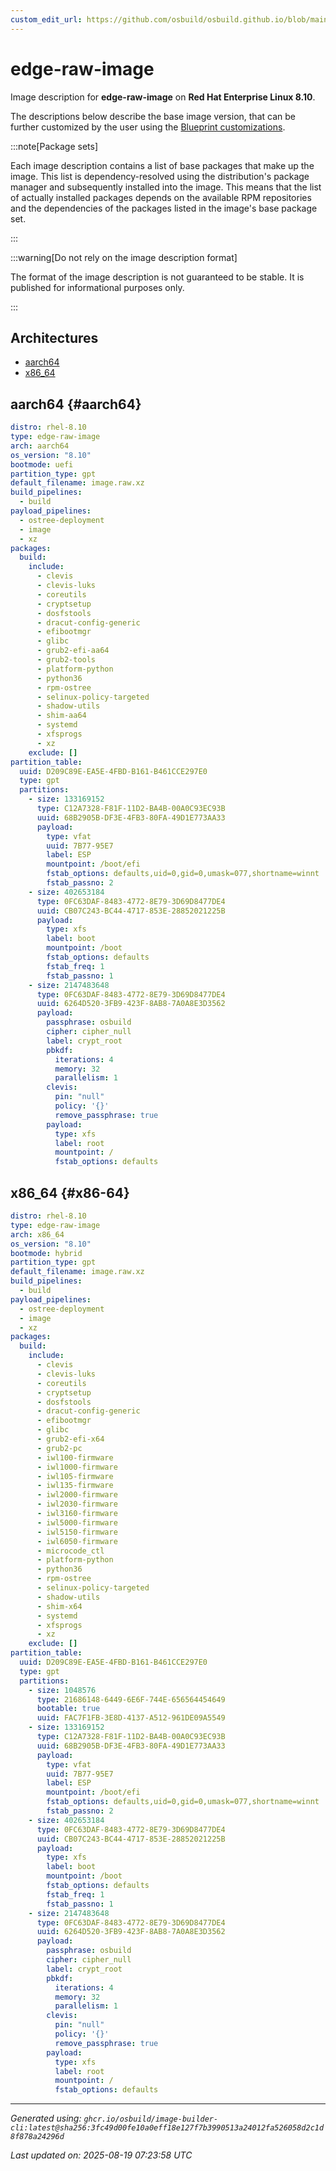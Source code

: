 ```yaml
---
custom_edit_url: https://github.com/osbuild/osbuild.github.io/blob/main/scripts/pull_image_descriptions.py
---
```


# edge-raw-image

<!--
[//]: # ( DO NOT MODIFY THIS FILE! )
[//]: # ( This content is generated by `scripts/pull_image_descriptions.py` )
[//]: # ( Generated on: 2025-08-19 07:23:58 UTC )
-->

Image description for **edge-raw-image** on **Red Hat Enterprise Linux 8.10**.

The descriptions below describe the base image version, that can be further customized by the user using the [Blueprint customizations](../../01-blueprint-reference.md).

:::note[Package sets]

Each image description contains a list of base packages that make up the image. This list is dependency-resolved using the distribution's package manager and subsequently installed into the image. This means that the list of actually installed packages depends on the available RPM repositories and the dependencies of the packages listed in the image's base package set.

:::

:::warning[Do not rely on the image description format]

The format of the image description is not guaranteed to be stable. It is published for informational purposes only.

:::

## Architectures

- [aarch64](#aarch64)
- [x86_64](#x86-64)

## aarch64 {#aarch64}

```yaml
distro: rhel-8.10
type: edge-raw-image
arch: aarch64
os_version: "8.10"
bootmode: uefi
partition_type: gpt
default_filename: image.raw.xz
build_pipelines:
  - build
payload_pipelines:
  - ostree-deployment
  - image
  - xz
packages:
  build:
    include:
      - clevis
      - clevis-luks
      - coreutils
      - cryptsetup
      - dosfstools
      - dracut-config-generic
      - efibootmgr
      - glibc
      - grub2-efi-aa64
      - grub2-tools
      - platform-python
      - python36
      - rpm-ostree
      - selinux-policy-targeted
      - shadow-utils
      - shim-aa64
      - systemd
      - xfsprogs
      - xz
    exclude: []
partition_table:
  uuid: D209C89E-EA5E-4FBD-B161-B461CCE297E0
  type: gpt
  partitions:
    - size: 133169152
      type: C12A7328-F81F-11D2-BA4B-00A0C93EC93B
      uuid: 68B2905B-DF3E-4FB3-80FA-49D1E773AA33
      payload:
        type: vfat
        uuid: 7B77-95E7
        label: ESP
        mountpoint: /boot/efi
        fstab_options: defaults,uid=0,gid=0,umask=077,shortname=winnt
        fstab_passno: 2
    - size: 402653184
      type: 0FC63DAF-8483-4772-8E79-3D69D8477DE4
      uuid: CB07C243-BC44-4717-853E-28852021225B
      payload:
        type: xfs
        label: boot
        mountpoint: /boot
        fstab_options: defaults
        fstab_freq: 1
        fstab_passno: 1
    - size: 2147483648
      type: 0FC63DAF-8483-4772-8E79-3D69D8477DE4
      uuid: 6264D520-3FB9-423F-8AB8-7A0A8E3D3562
      payload:
        passphrase: osbuild
        cipher: cipher_null
        label: crypt_root
        pbkdf:
          iterations: 4
          memory: 32
          parallelism: 1
        clevis:
          pin: "null"
          policy: '{}'
          remove_passphrase: true
        payload:
          type: xfs
          label: root
          mountpoint: /
          fstab_options: defaults
```

## x86_64 {#x86-64}

```yaml
distro: rhel-8.10
type: edge-raw-image
arch: x86_64
os_version: "8.10"
bootmode: hybrid
partition_type: gpt
default_filename: image.raw.xz
build_pipelines:
  - build
payload_pipelines:
  - ostree-deployment
  - image
  - xz
packages:
  build:
    include:
      - clevis
      - clevis-luks
      - coreutils
      - cryptsetup
      - dosfstools
      - dracut-config-generic
      - efibootmgr
      - glibc
      - grub2-efi-x64
      - grub2-pc
      - iwl100-firmware
      - iwl1000-firmware
      - iwl105-firmware
      - iwl135-firmware
      - iwl2000-firmware
      - iwl2030-firmware
      - iwl3160-firmware
      - iwl5000-firmware
      - iwl5150-firmware
      - iwl6050-firmware
      - microcode_ctl
      - platform-python
      - python36
      - rpm-ostree
      - selinux-policy-targeted
      - shadow-utils
      - shim-x64
      - systemd
      - xfsprogs
      - xz
    exclude: []
partition_table:
  uuid: D209C89E-EA5E-4FBD-B161-B461CCE297E0
  type: gpt
  partitions:
    - size: 1048576
      type: 21686148-6449-6E6F-744E-656564454649
      bootable: true
      uuid: FAC7F1FB-3E8D-4137-A512-961DE09A5549
    - size: 133169152
      type: C12A7328-F81F-11D2-BA4B-00A0C93EC93B
      uuid: 68B2905B-DF3E-4FB3-80FA-49D1E773AA33
      payload:
        type: vfat
        uuid: 7B77-95E7
        label: ESP
        mountpoint: /boot/efi
        fstab_options: defaults,uid=0,gid=0,umask=077,shortname=winnt
        fstab_passno: 2
    - size: 402653184
      type: 0FC63DAF-8483-4772-8E79-3D69D8477DE4
      uuid: CB07C243-BC44-4717-853E-28852021225B
      payload:
        type: xfs
        label: boot
        mountpoint: /boot
        fstab_options: defaults
        fstab_freq: 1
        fstab_passno: 1
    - size: 2147483648
      type: 0FC63DAF-8483-4772-8E79-3D69D8477DE4
      uuid: 6264D520-3FB9-423F-8AB8-7A0A8E3D3562
      payload:
        passphrase: osbuild
        cipher: cipher_null
        label: crypt_root
        pbkdf:
          iterations: 4
          memory: 32
          parallelism: 1
        clevis:
          pin: "null"
          policy: '{}'
          remove_passphrase: true
        payload:
          type: xfs
          label: root
          mountpoint: /
          fstab_options: defaults
```


---
*Generated using: `ghcr.io/osbuild/image-builder-cli:latest@sha256:3fc49d00fe10a0eff18e127f7b3990513a24012fa526058d2c1d8f878a24296d`*

*Last updated on: 2025-08-19 07:23:58 UTC*
